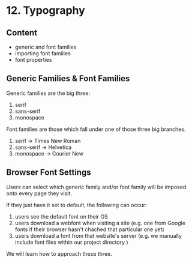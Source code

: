 # 12. Typography

## Content

- generic and font families
- importing font families
- font properties

## Generic Families & Font Families

Generic families are the big three:

1. serif
2. sans-serif
3. monospace

Font families are those which fall under one of those three big branches.

1. serif -> Times New Roman
2. sans-serif -> Helvetica
3. monospace -> Courier New

## Browser Font Settings

Users can select which generic family and/or font family will be imposed onto every page they visit.

If they just have it set to default, the following can occur:

1. users see the default font on their OS
2. users download a webfont when visiting a site (e.g. one from Google fonts if their browser hasn't chached that particular one yet)
3. users download a font from that website's server (e.g. we manually include font files within our project directory )

We will learn how to approach these three.

